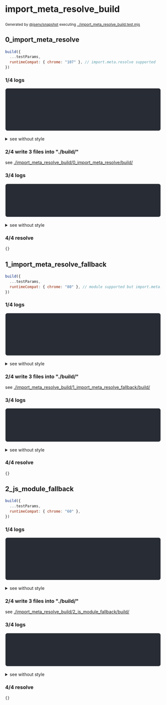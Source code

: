 # import_meta_resolve_build

<sub>
  Generated by <a href="https://github.com/jsenv/core/tree/main/packages/independent/snapshot">@jsenv/snapshot</a> executing <a href="../import_meta_resolve_build.test.mjs">../import_meta_resolve_build.test.mjs</a>
</sub>

## 0_import_meta_resolve

```js
build({
  ...testParams,
  runtimeCompat: { chrome: "107" }, // import.meta.resolve supported
})
```

### 1/4 logs

![img](import_meta_resolve_build/0_import_meta_resolve/log_group.svg)

<details>
  <summary>see without style</summary>

```console

build "./main.html"
⠋ generate source graph
✔ generate source graph (done in <X> second)
⠋ generate build graph
✔ generate build graph (done in <X> second)
⠋ write files in build directory

```

</details>


### 2/4 write 3 files into "./build/"

see [./import_meta_resolve_build/0_import_meta_resolve/build/](./import_meta_resolve_build/0_import_meta_resolve/build/)

### 3/4 logs

![img](import_meta_resolve_build/0_import_meta_resolve/log_group_1.svg)

<details>
  <summary>see without style</summary>

```console
✔ write files in build directory (done in <X> second)
--- build files ---  
- html : 1 (349 B / 37 %)
- js   : 2 (592 B / 63 %)
- total: 3 (941 B / 100 %)
--------------------
```

</details>


### 4/4 resolve

```js
{}
```

## 1_import_meta_resolve_fallback

```js
build({
  ...testParams,
  runtimeCompat: { chrome: "80" }, // module supported but import.meta.resolve is not
})
```

### 1/4 logs

![img](import_meta_resolve_build/1_import_meta_resolve_fallback/log_group.svg)

<details>
  <summary>see without style</summary>

```console

build "./main.html"
⠋ generate source graph
✔ generate source graph (done in <X> second)
⠋ generate build graph
✔ generate build graph (done in <X> second)
⠋ write files in build directory

```

</details>


### 2/4 write 3 files into "./build/"

see [./import_meta_resolve_build/1_import_meta_resolve_fallback/build/](./import_meta_resolve_build/1_import_meta_resolve_fallback/build/)

### 3/4 logs

![img](import_meta_resolve_build/1_import_meta_resolve_fallback/log_group_1.svg)

<details>
  <summary>see without style</summary>

```console
✔ write files in build directory (done in <X> second)
--- build files ---  
- html : 1 (349 B / 30 %)
- js   : 2 (822 B / 70 %)
- total: 3 (1 kB / 100 %)
--------------------
```

</details>


### 4/4 resolve

```js
{}
```

## 2_js_module_fallback

```js
build({
  ...testParams,
  runtimeCompat: { chrome: "60" },
})
```

### 1/4 logs

![img](import_meta_resolve_build/2_js_module_fallback/log_group.svg)

<details>
  <summary>see without style</summary>

```console

build "./main.html"
⠋ generate source graph
✔ generate source graph (done in <X> second)
⠋ generate build graph
✔ generate build graph (done in <X> second)
⠋ write files in build directory

```

</details>


### 2/4 write 3 files into "./build/"

see [./import_meta_resolve_build/2_js_module_fallback/build/](./import_meta_resolve_build/2_js_module_fallback/build/)

### 3/4 logs

![img](import_meta_resolve_build/2_js_module_fallback/log_group_1.svg)

<details>
  <summary>see without style</summary>

```console
✔ write files in build directory (done in <X> second)
--- build files ---  
- html : 1 (17 kB / 92 %)
- js   : 2 (1 kB / 8 %)
- total: 3 (18 kB / 100 %)
--------------------
```

</details>


### 4/4 resolve

```js
{}
```